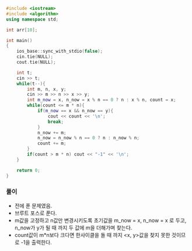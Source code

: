 ```cpp
#include <iostream>
#include <algorithm>
using namespace std;

int arr[10];

int main()
{
    ios_base::sync_with_stdio(false);
    cin.tie(NULL);
    cout.tie(NULL);

    int t;
    cin >> t;
    while(t--){
        int m, n, x, y;
        cin >> m >> n >> x >> y;
        int m_now = x, n_now = x % n == 0 ? n : x % n, count = x;
        while(count <= m * n){
            if(m_now == x && n_now == y){
                cout << count << '\n';
                break;
            }
            n_now += m;
            n_now = n_now % n == 0 ? n : n_now % n;
            count += m;
        }
        if(count > m * n) cout << "-1" << '\n';
    }

    return 0;
}
```

### 풀이
- 전에 푼 문제였음.
- 브루트 포스로 푼다.
- m값을 고정하고 n값만 변경시키도록 초기값을 m_now = x, n_now = x 로 두고, n_now가 y가 될 때 까지 두 값에 m을 더해가며 찾는다.
- count값이 m*n보다 크다면 한사이클을 돌 때 까지 <x, y>값을 찾지 못한 것이므로 -1을 출력한다.